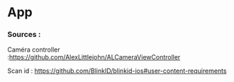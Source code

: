 # App
### Sources :
Caméra controller :https://github.com/AlexLittlejohn/ALCameraViewController

Scan id : https://github.com/BlinkID/blinkid-ios#user-content-requirements
